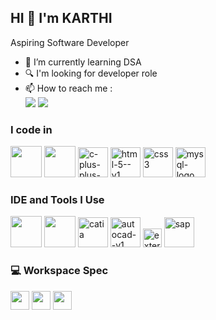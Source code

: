## HI 👋 I'm KARTHI 

Aspiring Software Developer
                                               
- 🌱 I’m currently learning DSA 
- 🔍 I'm looking for developer role
- 📫 How to reach me :
<br /> [<img src="https://img.shields.io/badge/LinkedIn-0077B5?style=for-the-badge&logo=linkedin&logoColor=white" />](https://www.linkedin.com/in/karthi-g-b76991228/) [<img src="https://img.shields.io/badge/Gmail-D14836?style=for-the-badge&logo=gmail&logoColor=white" />](mailto:karthiknight30@gmail.com)

### I code in
<img height="50" width="50" src="https://img.icons8.com/color/48/000000/python.png" /> <img height="50" width="50" src="https://img.icons8.com/color/48/000000/c-programming.png" /> <img width="48" height="48" src="https://img.icons8.com/color/48/c-plus-plus-logo.png" alt="c-plus-plus-logo"/> <img width="48" height="48" src="https://img.icons8.com/color/48/html-5--v1.png" alt="html-5--v1"/> <img width="48" height="48" src="https://img.icons8.com/color/48/css3.png" alt="css3"/> <img width="48" height="48" src="https://img.icons8.com/color/48/mysql-logo.png" alt="mysql-logo"/>

### IDE and Tools I Use
<img height="50" width="50" src="https://img.icons8.com/color/48/000000/visual-studio-code-2019.png"/> <img height="50" width="50" src="https://img.icons8.com/color/50/000000/git.png"/>  <img width="48" height="48" src="https://img.icons8.com/color/48/catia.png" alt="catia"/> <img width="48" height="48" src="https://img.icons8.com/fluency/48/autocad--v1.png" alt="autocad--v1"/> <img width="30" height="30" src="https://img.icons8.com/external-tal-revivo-shadow-tal-revivo/24/external-autodesk-an-american-multinational-software-corporation-for-the-architecture-and-other-engineering-services-logo-shadow-tal-revivo.png" alt="external-autodesk-an-american-multinational-software-corporation-for-the-architecture-and-other-engineering-services-logo-shadow-tal-revivo"/> <img width="48" height="48" src="https://img.icons8.com/color/48/sap.png" alt="sap"/> 

### 💻 Workspace Spec

[<img height="30" src="https://img.shields.io/badge/Windows_11-ASUS_TUF_F15-0078D6?style=for-the-badge&logo=windows&logoColor=white"/>](https://in.store.asus.com/gaming-laptop-asus-tuf-gaming-f15-fx506hc-hn089ws.html?srsltid=AfmBOooJE5qeGu2LQVsXi4mtOAuOpsn7xOi-OKmr6K7Tz6Y-JTK3JQof) <img height="30" src="https://img.shields.io/badge/Intel-Core_i5_11400h-0071C5?style=for-the-badge&logo=intel&logoColor=white"/> <img height="30" src="https://img.shields.io/badge/NVIDIA-RTX3050-76B900?style=for-the-badge&logo=nvidia&logoColor=white"/>

